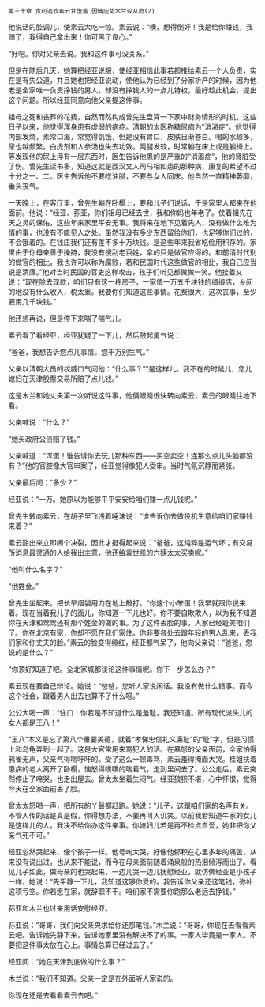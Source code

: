     第三十章 贪利追欢素云甘堕落 因情应势木兰议从商(2) 

   他说话的腔调儿，使素云大吃一惊。素云说：“噢，想得倒好！我是给你赚钱，我赔了，我得自己拿出来！你可黑了良心。”

   “好吧。你对父亲去说。我和这件事可没关系。”

   但是在随后几天，她算把经亚说服，使经亚相信此事若都推给素云一个人负责，实在是有失公道，并且她也把经亚说动，使他认为已经到了分家析产的时候，因为他老是全家唯一负责挣钱的男人，却没有挣钱人的一点儿特权，最好趁此机会，提出这个问题。所以经亚同意向他父亲提这件事。

   祖母之死和丧葬的花费，自然而然构成曾先生盘算一下家中财务情形的时机。这些日子以来，他觉得浑身患有虚弱的病症。清朝的太医称糖尿病为“消渴症”。他觉得内部发烧，素常口渴，常觉得饥饿，但是没有胃口，皮肤日渐苍白。喝的水越多，尿也越频繁。白虎剂和人参汤也失去功效。两腿发软，时常躺在床上或是躺椅上。等发现他的尿上浮有一层东西时，医生告诉他患的是严重的“消渴症”，他的肾脏受了伤。曾先生读书多，知道这就是西汉文人司马相如患的那种病，康复的希望不过十分之一、二。医生告诉他不要吃油腻，不要与女人同床。他自然一直精神萎靡，垂头丧气。

   一天晚上，在客厅里，曾先生躺在卧榻上，要和儿子们说话，于是家里人都来在他面前。他说：“经亚、荪亚，你们祖母已经去世，我和你妈也年老了。仗着祖先在天之灵的保佑，这些年来家里平安无事。我将来在地下见着先人，没有做什么难为情的事，也没有不能见人之处。虽然我没有多少东西留给你们，也足够你们过的，不会饿着的。在钱庄我们还有差不多十万块钱。是这些年来我省吃俭用积存的。家里由于你母亲善于操持，我没有搜刮老百姓，拿的只是做官应得的。和前清时代别的做官的相比，我也许可以称为腐败，若和民国时代这些做官的相比，我自己应当说是清廉。”他对当时民国的官吏这样攻击，孩子们听见都微微一笑。他接着又说：“现在除去现款，咱们只有这一栋房子，一家值一万五千块钱的绸缎店，乡间的地没有什么收入，税太重。我要你们知道这些事情。花费很大，这次丧事，至少要用几千块钱。”

   他还想再说，但是停下来喘了喘气儿。

   素云看了看经亚，经亚犹疑了一下儿，然后鼓起勇气说：

   “爸爸，我想告诉您点儿事情。您千万别生气。”

   父亲以清朝大员的权威口气问他：“什么事？”“是这样儿。我不在的时候儿，您儿媳妇在天津股票交易所赔了点儿钱。”

   这是木兰和她丈夫第一次听说这件事，他俩眼睛很快转向素云，素云的眼睛往地下看。

   父亲喊说：“什么？”

   “她买政府公债赔了钱。”

   父亲喊道：“浑蛋！谁告诉你去玩儿那种东西——买空卖空！连那么点儿头脑都没有？”他的官腔像大官审案子，经亚觉得像犯人受审。当时气氛沉静而紧张。

   父亲最后问：“多少？”

   经亚说：“一万。她原以为能够平平安安给咱们赚一点儿钱呢。”

   曾先生转向素云，在胡子里飞浅着唾沫说：“谁告诉你去做投机生意给咱们家赚钱来着？”

   素云豁出来立即闹个决裂，因此才挺得起来说：“爸爸，这纯粹是运气坏；有交易所消息最灵通的人给我出主意，他还给袁世凯的六姨太太买卖呢。”

   “他叫什么名字？”

   “他姓金。”

   曾先生坐起来，把长旱烟袋用力在地上敲打。“你这个小笨蛋！我早就跟你说来着。现在当着我儿子的面儿，你知道一下儿也好。你不要自欺欺人，以为我不知道你在天津和莺莺还有那个姓金的做的事。为了这件丢脸的事，人家已经耻笑咱们了。你在北京有家，你却不愿在我们家住。你非要各处去跟年轻的男人乱来，丢我们家和你丈夫的脸。”素云的脸变得绯红，经亚都气呆了，他向父亲说：“爸爸，您说的是什么？”

   “你顶好知道了吧。全北家城都谈论这件事情呢。你下一步怎么办？”

   素云现在要自己辩论。她说：“爸爸，您听人家说闲话。我没有做什么错事。而今这个社会，跟着男人出去也算不了什么呀。”

   公公大喝一声：“住口！你若是不知道什么是羞耻，我还知道。所有现代派头儿的女人都是王八！”

   “王八”本义是忘了第八个重要美德，就着“孝悌忠信礼义廉耻”的“耻”字，但是习惯上和乌龟弄到一起了。这是大官常用来骂犯人的话。在暴怒的父亲面前，全家怕得鸦雀无声，父亲气得喘吁吁的。受了这么一顿毒骂，素云羞得掩面大哭。桂姐扶着患病的老人离开了卧榻，恼怒得噗噗的喘着气，走到里间去了。公公走后，素云突然停止了啼哭，也走出屋去。曾太太坐着生闷气。经亚狼狈不堪，心中怀恨，觉得今天在全家面前丢了脸。

   曾太太怒喝一声，把所有的丫鬟都赶跑。她说：“儿子，这跟咱们家的名声有关。不管人传的话是真是假，你得想办法，不要再叫人讥笑。以前我若知道牛家的女儿是这样儿的人，我决不给你办这件亲事。你媳妇儿若是再不检点自爱，她非把你父亲气死不可。”

   经亚忽然哭起来，像个孩子一样。他号啕大哭，好像他郁积在心里多年的痛苦，从来没有说出过，也从来不能说，而今在母亲面前随着涌泉般的热泪倾泻而出了。看见儿子如此，做母亲的也哭起来，一边儿哭一边儿抚慰经亚，就仿佛经亚是小孩子一样，她说：“先平静一下儿，我知道这够你受的。我告诉你父亲还这笔钱，弥补这项亏空。你若愿在家，就辞职不干。咱们家不需要你跑那么老远去挣钱。”

   荪亚和木兰也过来用话安慰经亚。

   荪亚说：“哥哥，我们向父亲央求给你还那笔钱。”木兰说：“哥哥，你现在去看看素云吧。告诉她先静下来，告诉她家里没有解决不了的事。一家人毕竟是一家人。不要把这件事太放在心上。事情总算已经过去了。”

   经亚问：“她在天津到底做的什么事？”

   木兰说：“我们不知道。父亲一定是在外面听人家说的。

   你现在还是去看看素云去吧。”

